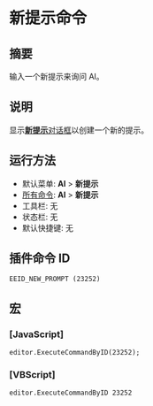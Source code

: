 # 新提示命令

## 摘要

输入一个新提示来询问 AI。

## 说明

显示[**新提示**对话框](../../dlg/new_prompt/index)以创建一个新的提示。

## 运行方法

- 默认菜单: **AI** \> **新提示**
- [所有命令](all_commands): **AI** \> **新提示**
- 工具栏: 无
- 状态栏: 无
- 默认快捷键: 无

## 插件命令 ID

```
EEID_NEW_PROMPT (23252)
```

## 宏

### \[JavaScript\]

```
editor.ExecuteCommandByID(23252);
```

### \[VBScript\]

```
editor.ExecuteCommandByID 23252
```